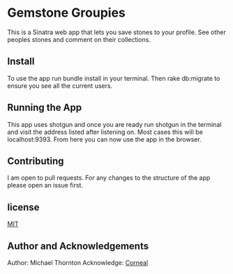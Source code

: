 # Gemstone Groupies
This is a Sinatra web app that lets you save stones to your profile.  See other peoples stones and comment on their collections.

## Install
To use the app run bundle install in your terminal.  Then rake db:migrate to ensure you see all the current users.

## Running the App
This app uses shotgun and once you are ready run shotgun in the terminal and visit the address listed after listening on.  Most cases this will be localhost:9393.  From here you can now use the app in the browser.

## Contributing
I am open to pull requests.  For any changes to the structure of the app please open an issue first.

## license
[MIT](https://choosealicense.com/licenses/mit/)

## Author and Acknowledgements
Author: Michael Thornton
Acknowledge:
[Corneal](https://github.com/thebrianemory/corneal)
